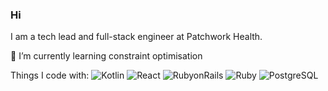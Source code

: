### Hi
I am a tech lead and full-stack engineer at Patchwork Health.
 
🌱  I’m currently learning constraint optimisation

Things I code with:
<be>
<img alt="Kotlin" src="https://img.shields.io/badge/-Kotlin-purple?style=plastic&logo=kotlin&logoColor=white" />
<img alt="React" src="https://img.shields.io/badge/-React-blue?style=plastic&logo=react&logoColor=white" />
<img alt="RubyonRails" src="https://img.shields.io/badge/-RubyonRails-CC0000?style=flat&logo=rubyonrails&logoColor=white" />
<img alt="Ruby" src="https://img.shields.io/badge/-Ruby-CC342D?style=flat&logo=ruby&logoColor=white" />
<img alt="PostgreSQL" src="https://img.shields.io/badge/-PostgreSQL-336791?style=flat&logo=postgresql&logoColor=white" />
